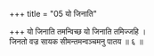 +++
title = "05 यो जिनाति"

+++
यो जिनाति तमन्विच्छ यो जिनाति तमिज्जहि ।  
जिनतो वज्र सायक सीमन्तमन्वञ्चमनु पातय ॥ ६ ॥